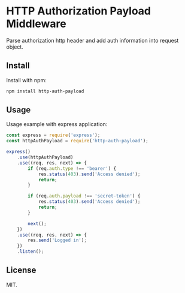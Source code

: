 # HTTP Authorization Payload Middleware

Parse authorization http header and add auth information into request object.

## Install

Install with npm:
```bash
npm install http-auth-payload
```

## Usage

Usage example with express application:

```javascript
const express = require('express');
const httpAuthPayload = require('http-auth-payload');

express()
    .use(httpAuthPayload)
    .use((req, res, next) => {
        if (req.auth.type !== 'bearer') {
            res.status(403).send('Access denied');
            return;
        }

        if (req.auth.payload !== 'secret-token') {
            res.status(403).send('Access denied');
            return;
        }

        next();
    })
    .use((req, res, next) => {
        res.send('Logged in');
    })
    .listen();
```

## License

MIT.
